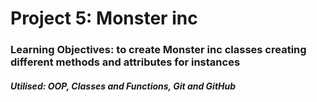 # Project 5: Monster inc

### Learning Objectives: to create Monster inc classes creating different methods and attributes for instances

##### Utilised: OOP, Classes and Functions, Git and GitHub

